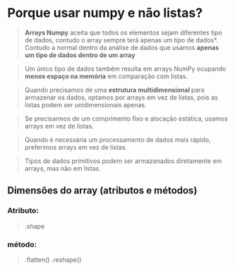# Porque usar numpy e não listas? 

> <b>Arrays Numpy</b> aceita que todos os elementos sejam diferentes tipo de dados, contudo o array sempre terá apenas um tipo de dados*. Contudo a normal dentro da análise de dados que usamos <b> apenas um tipo de dados dentro de um array </b>

> Um único tipo de dados também resulta em arrays NumPy ocupando <b> menos espaço na memória</b> em comparação com listas. 

> Quando precisamos de uma <b> estrutura multidimensional </b> para armazenar os dados, optamos por arrays em vez de listas, pois as listas podem ser unidimensionais apenas. 

> Se precisarmos de um comprimento fixo e alocação estática, usamos arrays em vez de listas.

> Quando é necessária um processamento de dados mais rápido, preferimos arrays em vez de listas. 

> Tipos de dados primitivos podem ser armazenados diretamente em arrays, mas não em listas. 

## Dimensões do array (atributos e métodos)

### Atributo: 
> .shape

### método:
> .flatten()
> .reshape()
